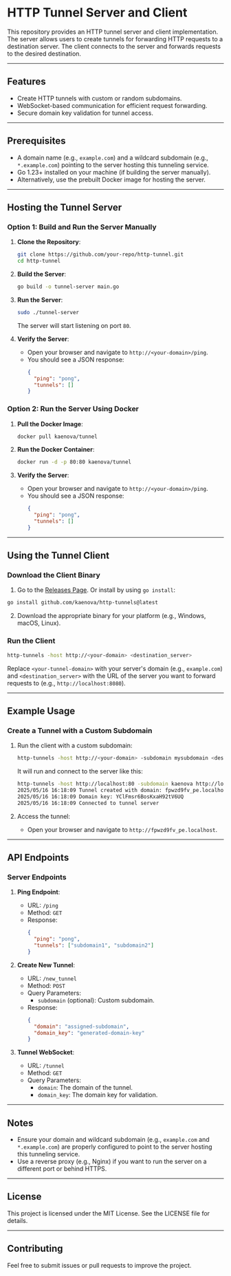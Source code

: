 # HTTP Tunnel Server and Client

This repository provides an HTTP tunnel server and client implementation. The server allows users to create tunnels for forwarding HTTP requests to a destination server. The client connects to the server and forwards requests to the desired destination.

---

## Features

- Create HTTP tunnels with custom or random subdomains.
- WebSocket-based communication for efficient request forwarding.
- Secure domain key validation for tunnel access.

---

## Prerequisites

- A domain name (e.g., `example.com`) and a wildcard subdomain (e.g., `*.example.com`) pointing to the server hosting this tunneling service.
- Go 1.23+ installed on your machine (if building the server manually).
- Alternatively, use the prebuilt Docker image for hosting the server.

---

## Hosting the Tunnel Server

### Option 1: Build and Run the Server Manually

1. **Clone the Repository**:
   ```bash
   git clone https://github.com/your-repo/http-tunnel.git
   cd http-tunnel
   ```

2. **Build the Server**:
   ```bash
   go build -o tunnel-server main.go
   ```

3. **Run the Server**:
   ```bash
   sudo ./tunnel-server
   ```
   The server will start listening on port `80`.

4. **Verify the Server**:
   - Open your browser and navigate to `http://<your-domain>/ping`.
   - You should see a JSON response:
     ```json
     {
       "ping": "pong",
       "tunnels": []
     }
     ```

### Option 2: Run the Server Using Docker

1. **Pull the Docker Image**:
   ```bash
   docker pull kaenova/tunnel
   ```

2. **Run the Docker Container**:
   ```bash
   docker run -d -p 80:80 kaenova/tunnel
   ```

3. **Verify the Server**:
   - Open your browser and navigate to `http://<your-domain>/ping`.
   - You should see a JSON response:
     ```json
     {
       "ping": "pong",
       "tunnels": []
     }
     ```

---

## Using the Tunnel Client

### Download the Client Binary

1. Go to the [Releases Page](https://github.com/kaenova/http-tunnels/releases). Or install by using `go install`:
  ```bash
  go install github.com/kaenova/http-tunnels@latest
  ```
2. Download the appropriate binary for your platform (e.g., Windows, macOS, Linux).

### Run the Client

```bash
http-tunnels -host http://<your-domain> <destination_server>
```
Replace `<your-tunnel-domain>` with your server's domain (e.g., `example.com`) and `<destination_server>` with the URL of the server you want to forward requests to (e.g., `http://localhost:8080`).

---

## Example Usage

### Create a Tunnel with a Custom Subdomain

1. Run the client with a custom subdomain:
   ```bash
   http-tunnels -host http://<your-domain> -subdomain mysubdomain <destination_server>
   ```

   It will run and connect to the server like this:
    ```bash
    http-tunnels -host http://localhost:80 -subdomain kaenova http://localhost:5500
    2025/05/16 16:18:09 Tunnel created with domain: fpwzd9fv_pe.localhost:80
    2025/05/16 16:18:09 Domain key: YClFmsr6BosKxaH92tV6UQ
    2025/05/16 16:18:09 Connected to tunnel server
    ```

2. Access the tunnel:
   - Open your browser and navigate to `http://fpwzd9fv_pe.localhost`.

---

## API Endpoints

### Server Endpoints

1. **Ping Endpoint**:
   - URL: `/ping`
   - Method: `GET`
   - Response:
     ```json
     {
       "ping": "pong",
       "tunnels": ["subdomain1", "subdomain2"]
     }
     ```

2. **Create New Tunnel**:
   - URL: `/new_tunnel`
   - Method: `POST`
   - Query Parameters:
     - `subdomain` (optional): Custom subdomain.
   - Response:
     ```json
     {
       "domain": "assigned-subdomain",
       "domain_key": "generated-domain-key"
     }
     ```

3. **Tunnel WebSocket**:
   - URL: `/tunnel`
   - Method: `GET`
   - Query Parameters:
     - `domain`: The domain of the tunnel.
     - `domain_key`: The domain key for validation.

---

## Notes

- Ensure your domain and wildcard subdomain (e.g., `example.com` and `*.example.com`) are properly configured to point to the server hosting this tunneling service.
- Use a reverse proxy (e.g., Nginx) if you want to run the server on a different port or behind HTTPS.

---

## License

This project is licensed under the MIT License. See the LICENSE file for details.

---

## Contributing

Feel free to submit issues or pull requests to improve the project.
